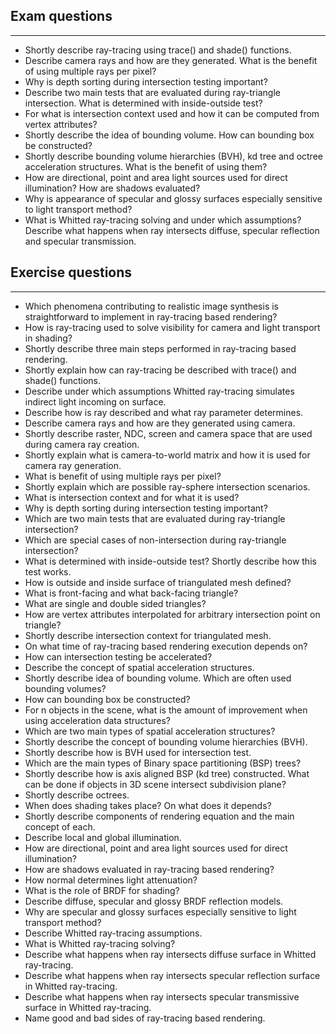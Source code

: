 
## Exam questions
---
* Shortly describe ray-tracing using trace() and shade() functions.
* Describe camera rays and how are they generated. What is the benefit of using multiple rays per pixel?
* Why is depth sorting during intersection testing important?
* Describe two main tests that are evaluated during ray-triangle intersection. What is determined with inside-outside test? 
* For what is intersection context used and how it can be computed from vertex attributes?
* Shortly describe the idea of bounding volume. How can bounding box be constructed?
* Shortly describe bounding volume hierarchies (BVH), kd tree and octree acceleration structures. What is the benefit of using them?
* How are directional, point and area light sources used for direct illumination? How are shadows evaluated?
* Why is appearance of specular and glossy surfaces especially sensitive to light transport method?
* What is Whitted ray-tracing solving and under which assumptions? Describe what happens when ray intersects diffuse, specular reflection and specular transmission.

## Exercise questions
---
* Which phenomena contributing to realistic image synthesis is straightforward to implement in ray-tracing based rendering?
* How is ray-tracing used to solve visibility for camera and light transport in shading?
* Shortly describe three main steps performed in ray-tracing based rendering.
* Shortly explain how can ray-tracing be described with trace() and shade() functions.
* Describe under which assumptions Whitted ray-tracing simulates indirect light incoming on surface.
* Describe how is ray described and what ray parameter determines.
* Describe camera rays and how are they generated using camera.
* Shortly describe raster, NDC, screen and camera space that are used during camera ray creation.
* Shortly explain what is camera-to-world matrix and how it is used for camera ray generation.
* What is benefit of using multiple rays per pixel?
* Shortly explain which are possible ray-sphere intersection scenarios.
* What is intersection context and for what it is used?
* Why is depth sorting during intersection testing important?
* Which are two main tests that are evaluated during ray-triangle intersection?
* Which are special cases of non-intersection during ray-triangle intersection?
* What is determined with inside-outside test? Shortly describe how this test works.
* How is outside and inside surface of triangulated mesh defined?
* What is front-facing and what back-facing triangle?
* What are single and double sided triangles?
* How are vertex attributes interpolated for arbitrary intersection point on triangle?
* Shortly describe intersection context for triangulated mesh.
* On what time of ray-tracing based rendering execution depends on?
* How can intersection testing be accelerated?
* Describe the concept of spatial acceleration structures.
* Shortly describe idea of bounding volume. Which are often used bounding volumes?
* How can bounding box be constructed?
* For n objects in the scene, what is the amount of improvement when using acceleration data structures?
* Which are two main types of spatial acceleration structures?
* Shortly describe the concept of bounding volume hierarchies (BVH).
* Shortly describe how is BVH used for intersection test.
* Which are the main types of Binary space partitioning (BSP) trees?
* Shortly describe how is axis aligned BSP (kd tree) constructed. What can be done if objects in 3D scene intersect subdivision plane?
* Shortly describe octrees.
* When does shading takes place? On what does it depends?
* Shortly describe components of rendering equation and the main concept of each.
* Describe local and global illumination.
* How are directional, point and area light sources used for direct illumination?
* How are shadows evaluated in ray-tracing based rendering?
* How normal determines light attenuation?
* What is the role of BRDF for shading?
* Describe diffuse, specular and glossy BRDF reflection models.
* Why are specular and glossy surfaces especially sensitive to light transport method?
* Describe Whitted ray-tracing assumptions.
* What is Whitted ray-tracing solving?
* Describe what happens when ray intersects diffuse surface in Whitted ray-tracing.
* Describe what happens when ray intersects specular reflection surface in Whitted ray-tracing.
* Describe what happens when ray intersects specular transmissive surface in Whitted ray-tracing.
* Name good and bad sides of ray-tracing based rendering.